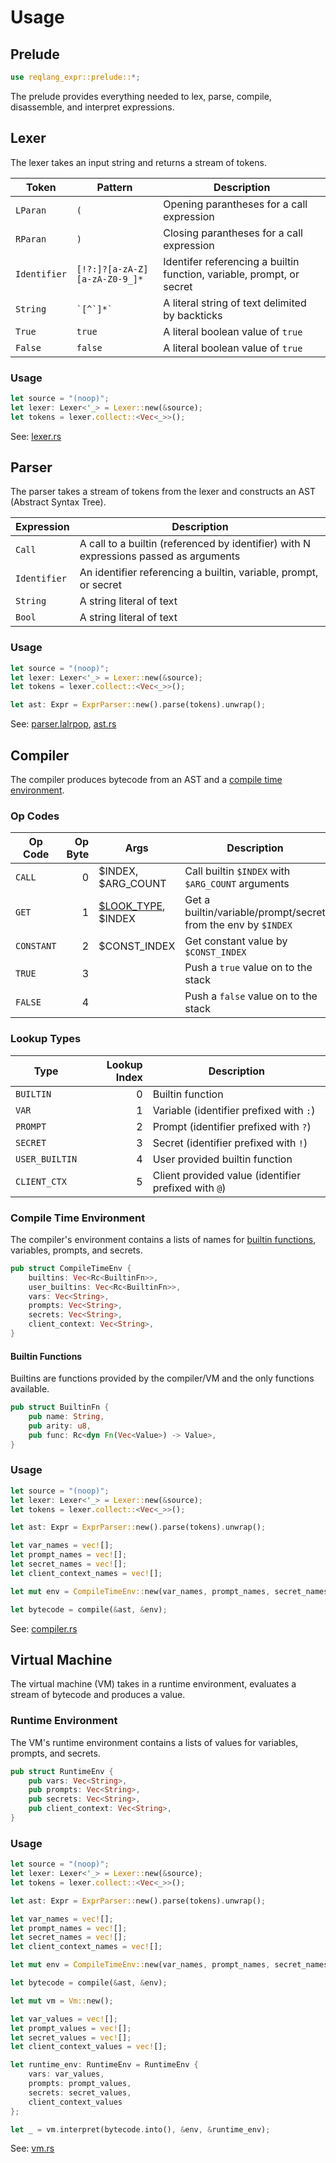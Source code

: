 # Usage

## Prelude

```rust
use reqlang_expr::prelude::*;
```

The prelude provides everything needed to lex, parse, compile, disassemble, and interpret expressions.

## Lexer

The lexer takes an input string and returns a stream of tokens.

| Token        | Pattern                       | Description                                                           |
| ------------ | ----------------------------- | --------------------------------------------------------------------- |
| `LParan`     | `(`                           | Opening parantheses for a call expression                             |
| `RParan`     | `)`                           | Closing parantheses for a call expression                             |
| `Identifier` | `[!?:]?[a-zA-Z][a-zA-Z0-9_]*` | Identifer referencing a builtin function, variable, prompt, or secret |
| `String`     | `` `[^`]*` ``                 | A literal string of text delimited by backticks                       |
| `True`       | `true`                        | A literal boolean value of `true`                                     |
| `False`      | `false`                       | A literal boolean value of `true`                                     |

### Usage

```rust
let source = "(noop)";
let lexer: Lexer<'_> = Lexer::new(&source);
let tokens = lexer.collect::<Vec<_>>();
```

See: [lexer.rs](./src/lexer.rs)

## Parser

The parser takes a stream of tokens from the lexer and constructs an AST (Abstract Syntax Tree).

| Expression   | Description                                                                           |
| ------------ | ------------------------------------------------------------------------------------- |
| `Call`       | A call to a builtin (referenced by identifier) with N expressions passed as arguments |
| `Identifier` | An identifier referencing a builtin, variable, prompt, or secret                      |
| `String`     | A string literal of text                                                              |
| `Bool`       | A string literal of text                                                              |

### Usage

```rust
let source = "(noop)";
let lexer: Lexer<'_> = Lexer::new(&source);
let tokens = lexer.collect::<Vec<_>>();

let ast: Expr = ExprParser::new().parse(tokens).unwrap();
```

See: [parser.lalrpop](./src/parser.lalrpop), [ast.rs](./src/ast.rs)

## Compiler

The compiler produces bytecode from an AST and a [compile time environment](#compile-time-environment).

### Op Codes

| Op Code    | Op Byte | Args                                | Description                                                   |
| ---------- | ------: | ----------------------------------- | ------------------------------------------------------------- |
| `CALL`     |       0 | $INDEX, $ARG_COUNT                  | Call builtin `$INDEX` with `$ARG_COUNT` arguments             |
| `GET`      |       1 | [$LOOK_TYPE](#lookup-types), $INDEX | Get a builtin/variable/prompt/secret from the env by `$INDEX` |
| `CONSTANT` |       2 | $CONST_INDEX                        | Get constant value by `$CONST_INDEX`                          |
| `TRUE`     |       3 |                                     | Push a `true` value on to the stack                           |
| `FALSE`    |       4 |                                     | Push a `false` value on to the stack                          |

### Lookup Types

| Type           | Lookup Index | Description                                          |
| -------------- | -----------: | ---------------------------------------------------- |
| `BUILTIN`      |            0 | Builtin function                                     |
| `VAR`          |            1 | Variable (identifier prefixed with `:`)              |
| `PROMPT`       |            2 | Prompt (identifier prefixed with `?`)                |
| `SECRET`       |            3 | Secret (identifier prefixed with `!`)                |
| `USER_BUILTIN` |            4 | User provided builtin function                       |
| `CLIENT_CTX`   |            5 | Client provided value (identifier prefixed with `@`) |

### Compile Time Environment

The compiler's environment contains a lists of names for [builtin functions](#builtin-functions), variables, prompts, and secrets.

```rust
pub struct CompileTimeEnv {
    builtins: Vec<Rc<BuiltinFn>>,
    user_builtins: Vec<Rc<BuiltinFn>>,
    vars: Vec<String>,
    prompts: Vec<String>,
    secrets: Vec<String>,
    client_context: Vec<String>,
}
```

#### Builtin Functions

Builtins are functions provided by the compiler/VM and the only functions available.

```rust
pub struct BuiltinFn {
    pub name: String,
    pub arity: u8,
    pub func: Rc<dyn Fn(Vec<Value>) -> Value>,
}
```

### Usage

```rust
let source = "(noop)";
let lexer: Lexer<'_> = Lexer::new(&source);
let tokens = lexer.collect::<Vec<_>>();

let ast: Expr = ExprParser::new().parse(tokens).unwrap();

let var_names = vec![];
let prompt_names = vec![];
let secret_names = vec![];
let client_context_names = vec![];

let mut env = CompileTimeEnv::new(var_names, prompt_names, secret_names, client_context_namess);

let bytecode = compile(&ast, &env);
```

See: [compiler.rs](./src/compiler.rs)

## Virtual Machine

The virtual machine (VM) takes in a runtime environment, evaluates a stream of bytecode and produces a value.

### Runtime Environment

The VM's runtime environment contains a lists of values for variables, prompts, and secrets.

```rust
pub struct RuntimeEnv {
    pub vars: Vec<String>,
    pub prompts: Vec<String>,
    pub secrets: Vec<String>,
    pub client_context: Vec<String>,
}
```

### Usage

```rust
let source = "(noop)";
let lexer: Lexer<'_> = Lexer::new(&source);
let tokens = lexer.collect::<Vec<_>>();

let ast: Expr = ExprParser::new().parse(tokens).unwrap();

let var_names = vec![];
let prompt_names = vec![];
let secret_names = vec![];
let client_context_names = vec![];

let mut env = CompileTimeEnv::new(var_names, prompt_names, secret_names, client_context_names);

let bytecode = compile(&ast, &env);

let mut vm = Vm::new();

let var_values = vec![];
let prompt_values = vec![];
let secret_values = vec![];
let client_context_values = vec![];

let runtime_env: RuntimeEnv = RuntimeEnv {
    vars: var_values,
    prompts: prompt_values,
    secrets: secret_values,
    client_context_values
};

let _ = vm.interpret(bytecode.into(), &env, &runtime_env);
```

See: [vm.rs](./src/vm.rs)
